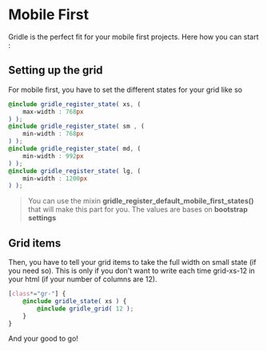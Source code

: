 # Mobile First

Gridle is the perfect fit for your mobile first projects. Here how you can start :


## Setting up the grid

For mobile first, you have to set the different states for your grid like so

```scss
@include gridle_register_state( xs, (
	max-width : 768px
) );
@include gridle_register_state( sm , (
	min-width : 768px
) );
@include gridle_register_state( md, (
	min-width : 992px
) );
@include gridle_register_state( lg, (
	min-width : 1200px
) );
```

> You can use the mixin **gridle_register_default_mobile_first_states()** that will make this part for you. The values are bases on **bootstrap settings**


## Grid items

Then, you have to tell your grid items to take the full width on small state (if you need so).
This is only if you don't want to write each time grid-xs-12 in your html (if your number of columns are 12).

```scss
[class*="gr-"] {
	@include gridle_state( xs ) {
		@include gridle_grid( 12 );
	}
}
```

And your good to go!
